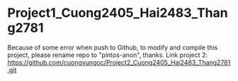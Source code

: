 # Project1_Cuong2405_Hai2483_Thang2781
Because of some error when push to Github, to modify and compile this project, please rename repo to "pintos-anon", thanks.
Link project 2: https://github.com/cuongvungoc/Project2_Cuong2405_Hai2483_Thang2781.git
